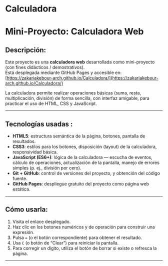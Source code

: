 # Calculadora
# Mini-Proyecto: Calculadora Web

##  Descripción:  
Este proyecto es una **calculadora web** desarrollada como mini-proyecto (con fines didácticos / demostrativos).  
Está desplegada mediante GitHub Pages y accesible en:  
[https://zakariakebour-arch.github.io/Calculadora/](https://zakariakebour-arch.github.io/Calculadora/)  

La calculadora permite realizar operaciones básicas (suma, resta, multiplicación, división) de forma sencilla, con interfaz amigable, para practicar el uso de HTML, CSS y JavaScript.

---

##  Tecnologías usadas :
- **HTML5**: estructura semántica de la página, botones, pantalla de resultados.  
- **CSS3**: estilos para los botones, disposición (layout) de la calculadora, responsividad básica.  
- **JavaScript (ES6+)**: lógica de la calculadora — escucha de eventos, cálculo de operaciones, actualización de la pantalla, manejo de errores simples (p. ej., división por cero).  
- **Git + GitHub**: control de versiones del proyecto, y obtención del código fuente.  
- **GitHub Pages**: despliegue gratuito del proyecto como página web estática.

---

## Cómo usarla: 
1. Visita el enlace desplegado.  
2. Haz clic en los botones numéricos y de operación para construir una expresión.  
3. Pulsa `=` (o el botón correspondiente) para obtener el resultado.  
4. Usa `C` (o botón de “Clear”) para reiniciar la pantalla.  
5. Para corregir un dígito, utiliza el botón de borrar si existe o refresca la página.

---
 
